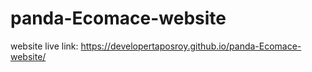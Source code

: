 # panda-Ecomace-website
website live link: https://developertaposroy.github.io/panda-Ecomace-website/
